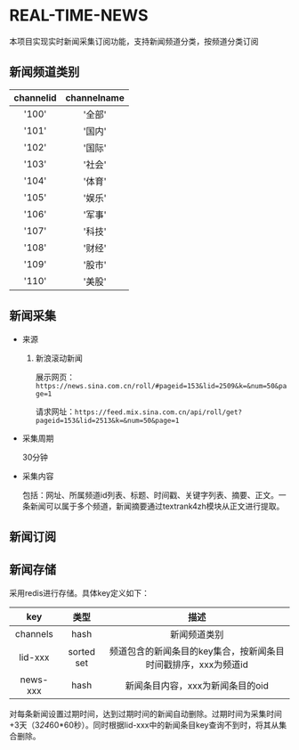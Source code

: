 # REAL-TIME-NEWS

本项目实现实时新闻采集订阅功能，支持新闻频道分类，按频道分类订阅

## 新闻频道类别

| channelid  |  channelname |
|:----------:|:------------:|
|   '100'    |    '全部'    |
|   '101'    |    '国内'    |
|   '102'    |    '国际'    |
|   '103'    |    '社会'    |
|   '104'    |    '体育'    |
|   '105'    |    '娱乐'    |
|   '106'    |    '军事'    |
|   '107'    |    '科技'    |
|   '108'    |    '财经'    |
|   '109'    |    '股市'    |
|   '110'    |    '美股'    |

## 新闻采集

- 来源

    1. 新浪滚动新闻

        展示网页：`https://news.sina.com.cn/roll/#pageid=153&lid=2509&k=&num=50&page=1`

        请求网址：`https://feed.mix.sina.com.cn/api/roll/get?pageid=153&lid=2513&k=&num=50&page=1`

- 采集周期

    30分钟

- 采集内容

    包括：网址、所属频道id列表、标题、时间戳、关键字列表、摘要、正文。一条新闻可以属于多个频道，新闻摘要通过textrank4zh模块从正文进行提取。

## 新闻订阅


## 新闻存储

采用redis进行存储。具体key定义如下：

|    key     |      类型    |   描述   |
|:----------:|:------------:|:-------:|
| channels   |     hash     |  新闻频道类别  |
| lid-xxx    |  sorted set  |  频道包含的新闻条目的key集合，按新闻条目时间戳排序，xxx为频道id |
| news-xxx   |     hash     |  新闻条目内容，xxx为新闻条目的oid |

对每条新闻设置过期时间，达到过期时间的新闻自动删除。过期时间为采集时间+3天（3*24*60*60秒）。同时根据lid-xxx中的新闻条目key查询不到时，将其从集合删除。

